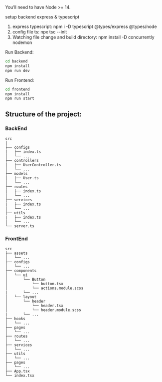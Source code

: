 You’ll need to have Node >= 14.

setup backend express & typescript

1.  express typescript: npm i -D typescript @types/express @types/node
2.  config file ts: npx tsc --init
3.  Watching file change and build directory: npm install -D concurrently nodemon

Run Backend:

```bash
cd backend
npm install
npm run dev
```

Run Frontend:

```bash
cd frontend
npm install
npm run start
```

## Structure of the project:

### BackEnd

```text
src
|
├── configs
|   ├── index.ts
│   └── ...
├── controllers
|   ├── UserController.ts
│   └── ...
├── models
|   ├── User.ts
│   └── ...
├── routes
|   ├── index.ts
│   └── ...
├── services
|   ├── index.ts
│   └── ...
├── utils
|   ├── index.ts
│   └── ...
└── server.ts
```

### FrontEnd

```text
src
├── assets
│   └── ...
├── configs
│   └── ...
├── components
│   └── ui
│       └── Button
│           └── button.tsx
│           └── actions.module.scss
|       └── ...
│   └── layout
│       └── header
│           └── header.tsx
│           └── header.module.scss
|       └── ...
├── hooks
│   └── ...
├── pages
│   └── ...
├── routes
│   └── ...
├── services
│   └── ...
├── utils
│   └── ...
├── pages
│   └── ...
├── App.tsx
└── index.tsx

```

<!-- Folder structure is based on productivity and some personal preferences:

src
├── App.css                 * Main app styles.
├── App.tsx                 * Main app component.
├── api                     * Abstractions for making API requests
├── assets                  * Assets that are imported into your components(images, custom svg, etc).
│   └── ...
├── components              * Components of the projects that are not the main views.
│   └── ui                  * Generic and reusable across the whole app. Presentational components eg. Buttons, Inputs, Checkboxes.
│   └── layout              * Unique and one time use components that will help with app structure.
│   └── <domain component>  * Belong to a specific domain. Reusable in different pages.
│   └── ...
├── plugins                 * Init and config plugins(moment, material-ui, adal, etc).
│   └── ...
├── index.tsx               * Entry point of the application.
├── services                * All the common services. e.g. Authentication, hubs, etc.
├── store                   * The Redux action types in action-type.ts, reducers, selectors and main store in the sub-folders.
│   ├── index.ts
│   └── middlewares         * Store middlewares.
│   └── sagas               * Saga files in case of redux-saga.
│   └── modules             * Store modules/ducks structure.
│       └── smallModule.ts  * Small modules can contain actions, action types, reducers and selectors in the same file.
│       └── bigModule       * Big modules should be composed by separated files for actions, action types, reducer and selectors.
│           └── index.ts
│           └── actions.ts
│           └── ...
├── styles/theme            * All common styles (css) or theme (sass, styled-components).
├── utils                   * Functions (for tests, for regex value testing, constants or filters.)
│   └── ...
├── pages                   * Routed components that represents pages(Presentational Components Only).
│   └── ...
└── .vscode                 * VS Code workspace settings to work with ESLint rules and formatting
                              (you can also lint or fix on save 😉). -->
